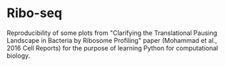 # Ribo-seq
Reproducibility of some plots from "Clarifying the Translational Pausing Landscape in Bacteria by Ribosome Profiling" paper (Mohammad et al., 2016 Cell Reports) for the purpose of learning Python for computational biology.
